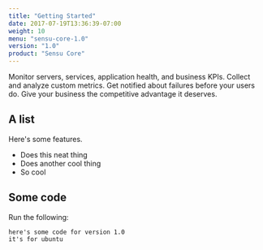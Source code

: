 ```yaml
---
title: "Getting Started"
date: 2017-07-19T13:36:39-07:00
weight: 10
menu: "sensu-core-1.0"
version: "1.0"
product: "Sensu Core"
---
```

Monitor servers, services, application health, and business KPIs. Collect and analyze custom metrics. Get notified about failures before your users do. Give your business the competitive advantage it deserves.

## A list
Here's some features.

- Does this neat thing
- Does another cool thing
- So cool

## Some code
Run the following:
```
here's some code for version 1.0
it's for ubuntu
```
